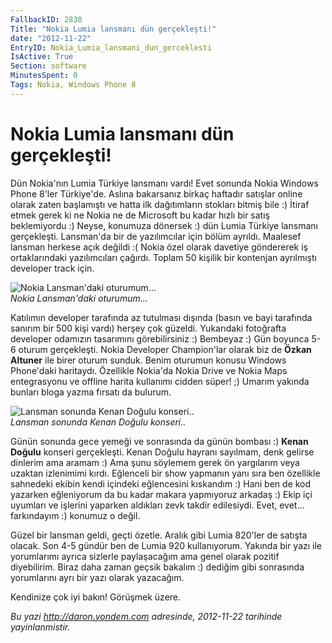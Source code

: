 ```yaml
---
FallbackID: 2830
Title: "Nokia Lumia lansmanı dün gerçekleşti!"
date: "2012-11-22"
EntryID: Nokia_Lumia_lansmani_dun_gerceklesti
IsActive: True
Section: software
MinutesSpent: 0
Tags: Nokia, Windows Phone 8
---
```

# Nokia Lumia lansmanı dün gerçekleşti!
Dün Nokia'nın Lumia Türkiye lansmanı vardı! Evet sonunda Nokia Windows
Phone 8'ler Türkiye'de. Aslına bakarsanız birkaç haftadır satışlar
online olarak zaten başlamıştı ve hatta ilk dağıtımların stokları bitmiş
bile :) İtiraf etmek gerek ki ne Nokia ne de Microsoft bu kadar hızlı
bir satış beklemiyordu :) Neyse, konumuza dönersek :) dün Lumia Türkiye
lansmanı gerçekleşti. Lansman'da bir de yazılımcılar için bölüm ayrıldı.
Maalesef lansman herkese açık değildi :( Nokia özel olarak davetiye
göndererek iş ortaklarındaki yazılımcıları çağırdı. Toplam 50 kişilik
bir kontenjan ayrılmıştı developer track için.

![Nokia Lansman'daki
oturumum...](media/Nokia_Lumia_lansmani_dun_gerceklesti/nokia_lansman.jpg)\
*Nokia Lansman'daki oturumum...*

Katılımın developer tarafında az tutulması dışında (basın ve bayi
tarafında sanırım bir 500 kişi vardı) herşey çok güzeldi. Yukarıdaki
fotoğrafta developer odamızın tasarımını görebilirsiniz :) Bembeyaz :)
Gün boyunca 5-6 oturum gerçekleşti. Nokia Developer Champion'lar olarak
biz de **Özkan Altuner** ile birer oturum sunduk. Benim oturumun konusu
Windows Phone'daki haritaydı. Özellikle Nokia'da Nokia Drive ve Nokia
Maps entegrasyonu ve offline harita kullanımı cidden süper! ;) Umarım
yakında bunları bloga yazma fırsatı da bulurum.

![Lansman sonunda Kenan Doğulu
konseri..](media/Nokia_Lumia_lansmani_dun_gerceklesti/konser.jpg)\
*Lansman sonunda Kenan Doğulu konseri..*

Günün sonunda gece yemeği ve sonrasında da günün bombası :) **Kenan
Doğulu** konseri gerçekleşti. Kenan Doğulu hayranı sayılmam, denk
gelirse dinlerim ama aramam :) Ama şunu söylemem gerek ön yargılarım
veya uzaktan izlenimimi kırdı. Eğlenceli bir show yapmanın yanı sıra ben
özellikle sahnedeki ekibin kendi içindeki eğlencesini kıskandım :) Hani
ben de kod yazarken eğleniyorum da bu kadar makara yapmıyoruz arkadaş :)
Ekip içi uyumları ve işlerini yaparken aldıkları zevk takdir edilesiydi.
Evet, evet... farkındayım :) konumuz o değil.

Güzel bir lansman geldi, geçti özetle. Aralık gibi Lumia 820'ler de
satışta olacak. Son 4-5 gündür ben de Lumia 920 kullanıyorum. Yakında
bir yazı ile yorumlarımı ayrıca sizlerle paylaşacağım ama genel olarak
pozitif diyebilirim. Biraz daha zaman geçsik bakalım :) dediğim gibi
sonrasında yorumlarını ayrı bir yazı olarak yazacağım.

Kendinize çok iyi bakın! Görüşmek üzere.



*Bu yazi http://daron.yondem.com adresinde, 2012-11-22 tarihinde yayinlanmistir.*

